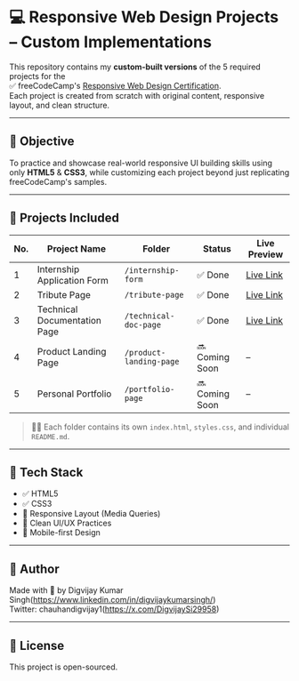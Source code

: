 # 💻 Responsive Web Design Projects – Custom Implementations

This repository contains my **custom-built versions** of the 5 required projects for the  
✅ freeCodeCamp's [Responsive Web Design Certification](https://www.freecodecamp.org/learn/responsive-web-design/).  
Each project is created from scratch with original content, responsive layout, and clean structure.

---

## 🎯 Objective

To practice and showcase real-world responsive UI building skills using only **HTML5** & **CSS3**, while customizing each project beyond just replicating freeCodeCamp's samples.

---

## 📁 Projects Included

| No. | Project Name                 | Folder                      | Status   | Live Preview |
|-----|------------------------------|-----------------------------|----------|--------------|
| 1   | Internship Application Form  | `/internship-form`          | ✅ Done | [Live Link](https://fcc-internship-form.netlify.app) |
| 2   | Tribute Page                 | `/tribute-page`             | ✅ Done | [Live Link](https://fcc-rwd-tribute-page.netlify.app) |
| 3   | Technical Documentation Page | `/technical-doc-page`       | ✅ Done | [Live Link](https://fcc-rwd-technical-documentation-page.netlify.app)|
| 4   | Product Landing Page         | `/product-landing-page`     | 🔜 Coming Soon | – |
| 5   | Personal Portfolio           | `/portfolio-page`           | 🔜 Coming Soon | – |

> ✍🏻 Each folder contains its own `index.html`, `styles.css`, and individual `README.md`.

---

## 📌 Tech Stack

- ✅ HTML5  
- ✅ CSS3  
- 🎯 Responsive Layout (Media Queries)  
- 🎯 Clean UI/UX Practices  
- 📱 Mobile-first Design  

---

## 🙌 Author

Made with 💙 by Digvijay Kumar Singh(https://www.linkedin.com/in/digvijaykumarsingh/)  
Twitter: chauhandigvijay1(https://x.com/DigvijaySi29958)

---

## 📄 License

This project is open-sourced.
